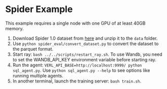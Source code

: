 # Spider Example

This example requires a single node with one GPU of at least 40GB memory.

1. Download Spider 1.0 dataset from [here](https://yale-lily.github.io/spider) and unzip it to the `data` folder.
2. Use `python spider_eval/convert_dataset.py` to convert the dataset to the parquet format.
3. Start ray: `bash ../../scripts/restart_ray.sh`. To use Wandb, you need to set the WANDB_API_KEY environment variable before starting ray.
4. Run the agent: `VERL_API_BASE=http://localhost:9999/ python sql_agent.py`. Use `python sql_agent.py --help` to see options like running multiple agents.
5. In another terminal, launch the training server: `bash train.sh`.

